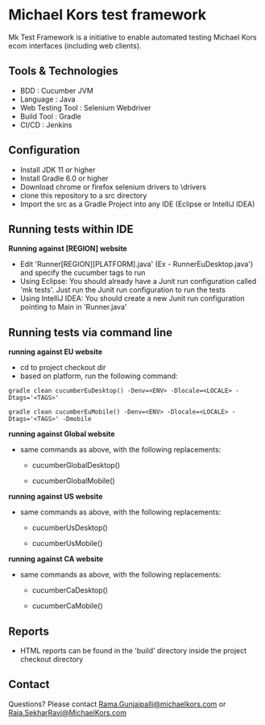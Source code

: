 # Michael Kors test framework #

  Mk Test Framework is a initiative to enable automated testing Michael Kors ecom interfaces (including web clients).

## Tools & Technologies ##

* BDD : Cucumber JVM
* Language : Java
* Web Testing Tool : Selenium Webdriver
* Build Tool : Gradle 
* CI/CD : Jenkins

## Configuration ##

* Install JDK 11 or higher
* Install Gradle 6.0 or higher
* Download chrome or firefox selenium drivers to <User Dir>\drivers 
* clone this repository to a src directory
* Import the src as a Gradle Project into any IDE (Eclipse or IntelliJ IDEA)

## Running tests within IDE ##

 **Running against [REGION] website**

* Edit 'Runner[REGION][PLATFORM].java' (Ex - RunnerEuDesktop.java') and specify the cucumber tags to run
* Using Eclipse: You should already have a Junit run configuration called 'mk tests'. Just run the Junit run configuration to run the tests  
* Using IntelliJ IDEA: You should create a new Junit run configuration pointing to Main in 'Runner.java'

## Running tests via command line ##

 **running against EU website**

* cd to project checkout dir
* based on platform, run the following command: 

```gradle clean cucumberEuDesktop() -Denv=<ENV> -Dlocale=<LOCALE> -Dtags='<TAGS>'```

```gradle clean cucumberEuMobile() -Denv=<ENV> -Dlocale=<LOCALE> -Dtags='<TAGS>' -Dmobile```

**running against Global website**

* same commands as above, with the following replacements:
  
  * cucumberGlobalDesktop()
  
  * cucumberGlobalMobile()

**running against US website**

* same commands as above, with the following replacements:

  * cucumberUsDesktop()

  * cucumberUsMobile()

**running against CA website**

* same commands as above, with the following replacements:

  * cucumberCaDesktop()

  * cucumberCaMobile()


## Reports ##

* HTML reports can be found in the 'build' directory inside the project checkout directory

## Contact ##

Questions? Please contact <Rama.Gunjaipalli@michaelkors.com> or <Raja.SekharRavi@MichaelKors.com>
